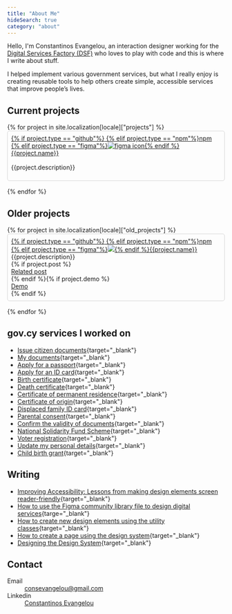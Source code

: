 ```yaml
---
title: "About Me"
hideSearch: true
category: "about"
---
```


Hello, I'm Constantinos Evangelou, an interaction designer working for the <a href="https://dsf.dmrid.gov.cy" target="_blank">Digital Services Factory (DSF)</a> who loves to play with code and this is where I write about stuff. 

I helped implement various government services, but what I really enjoy is creating reusable tools to help others create simple, accessible services that improve people’s lives.

## Current projects 

<div class="row" style=""> 
{% for project in site.localization[locale]["projects"] %}
<div class="govcy-col-6"> 
    <div style="padding: 0.5rem; border: 1px solid #d3d3d3; margin-bottom: 1rem; border-radius: 5px; /*min-height:150px*/"> 
        <a href="{{project.url}}" target="_blank">{% if project.type == "github"%}<i class="bi bi-github govcy-text-body"></i> {% elif project.type == "npm"%}<span class="govcy-text-body govcy-fw-bolder govcy-text-deco-none">npm</span> {% elif project.type == "figma"%}<img src="../img/figmaicon.png" aria-hidden="true" alt="figma icon" class="img-icon"/>{% endif %}{{project.name}}</a>
        <p style="margin-top: 1rem">{{project.description}}</p>
    </div>
</div>
{% endfor %}
</div>

## Older projects

<div class="row" style=""> 
{% for project in site.localization[locale]["old_projects"] %}
<div class="govcy-col-6"> 
    <div style="padding: 0.5rem; border: 1px solid #d3d3d3; margin-bottom: 1rem; border-radius: 5px; /*min-height:150px*/"> 
        <a href="{{project.url}}" target="_blank">{% if project.type == "github"%}<i class="bi bi-github govcy-text-body"></i> {% elif project.type == "npm"%}<span class="govcy-text-body govcy-fw-bolder govcy-text-deco-none">npm</span> {% elif project.type == "figma"%}<img src="../../img/figmaicon.png" aria-hidden="true" class="img-icon"/>{% endif %}{{project.name}}</a><div class="govcy-mt-1">{{project.description}}</div>{% if project.post %}<div class="govcy-mt-1"><a href="../blog/{{project.post}}">Related post</a></div>{% endif %}{% if project.demo %}<div class="govcy-mt-1"><a href="{{project.demo}}" target="_blank">Demo</a></div>{% endif %}
    </div>
</div>
{% endfor %}
</div>

## gov.cy services I worked on
- [Issue citizen documents](https://citizen-documents.staging.service.gov.cy/){target="_blank"}
- [My documents](https://citizen-documents.staging.service.gov.cy/Email/History/document){target="_blank"}
- [Apply for a passport](https://citizen-documents.staging.service.gov.cy/passport-certificate){target="_blank"}
- [Apply for an ID card](https://citizen-documents.staging.service.gov.cy/identity-certificate){target="_blank"}
- [Birth certificate](https://citizen-documents.staging.service.gov.cy/birth-certificate){target="_blank"}
- [Death certificate](https://citizen-documents.staging.service.gov.cy/death-certificate){target="_blank"}
- [Certificate of permanent residence](https://citizen-documents.staging.service.gov.cy/permanent-residence-certificate){target="_blank"}
- [Certificate of origin](https://citizen-documents.staging.service.gov.cy/student-origin){target="_blank"}
- [Displaced family ID card](https://citizen-documents.staging.service.gov.cy/refugee-id-certificate){target="_blank"}
- [Parental consent](https://citizen-documents.staging.service.gov.cy/parental-consent-info){target="_blank"}
- [Confirm the validity of documents](https://citizen-documents.staging.service.gov.cy/certificate-verification-info){target="_blank"}
- [National Solidarity Fund Scheme](https://national-solidarity-fund.service.gov.cy/){target="_blank"} 
- [Voter registration](https://voter-registration.service.gov.cy/){target="_blank"} 
- [Update my personal details](https://update-my-details.service.gov.cy/){target="_blank"} 
- [Child birth grant](https://child-birth-grant.service.gov.cy/){target="_blank"}

## Writing

- [Improving Accessibility: Lessons from making design elements screen reader-friendly](https://dsf.dmrid.gov.cy/2024/01/23/improving-accessibility-lessons-from-making-design-elements-screen-reader-friendly){target="_blank"}
- [How to use the Figma community library file to design digital services](https://dsf.dmrid.gov.cy/2023/08/24/how-to-use-the-figma-community-library-file-to-design-digital-services/){targe="_blank"}
- [How to create new design elements using the utility classes](https://dsf.dmrid.gov.cy/2023/02/16/how-to-create-new-design-elements-using-the-gov-cy-utility-classes/){target="_blank"}
- [How to create a page using the design system](https://dsf.dmrid.gov.cy/2023/02/15/how-to-create-a-page-using-the-gov-cy-design-system/){target="_blank"}
- [Designing the Design System](https://dsf.dmrid.gov.cy/2023/02/15/designing-the-design-system/){target="_blank"}

## Contact
<dl>
    <dt>
        Email
    </dt>
    <dd>
        <a href="mailto:consevangelou@gmail.com">
        consevangelou@gmail.com
        </a>
    </dd>
    <dt>
        Linkedin
    </dt>
    <dd>
        <a href="https://www.linkedin.com/in/constantinosevangelou/" target="_blank">
        Constantinos Evangelou
        </a>
    </dd>
</dl>
